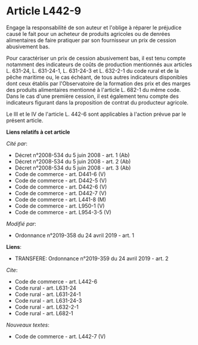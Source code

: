 # Article L442-9

Engage la responsabilité de son auteur et l'oblige à réparer le préjudice causé le fait pour un acheteur de produits
agricoles ou de denrées alimentaires de faire pratiquer par son fournisseur un prix de cession abusivement bas. 

Pour caractériser un prix de cession abusivement bas, il est tenu compte notamment des indicateurs de coûts de production
mentionnés aux articles L. 631-24, L. 631-24-1, L. 631-24-3 et L. 632-2-1 du code rural et de la pêche maritime ou, le cas
échéant, de tous autres indicateurs disponibles dont ceux établis par l'Observatoire de la formation des prix et des marges
des produits alimentaires mentionné à l'article L. 682-1 du même code. Dans le cas d'une première cession, il est également
tenu compte des indicateurs figurant dans la proposition de contrat du producteur agricole. 

Le III et le IV de l'article L. 442-6 sont applicables à l'action prévue par le présent article.

**Liens relatifs à cet article**

_Cité par_:

  - Décret n°2008-534 du 5 juin 2008 - art. 1 (Ab)
  - Décret n°2008-534 du 5 juin 2008 - art. 2 (Ab)
  - Décret n°2008-534 du 5 juin 2008 - art. 3 (Ab)
  - Code de commerce - art. D441-6 (V)
  - Code de commerce - art. D442-5 (V)
  - Code de commerce - art. D442-6 (V)
  - Code de commerce - art. D442-7 (V)
  - Code de commerce - art. L441-8 (M)
  - Code de commerce - art. L950-1 (V)
  - Code de commerce - art. L954-3-5 (V)

_Modifié par_:

  - Ordonnance n°2019-358 du 24 avril 2019 - art. 1

**Liens**:

  - TRANSFERE: Ordonnance n°2019-359 du 24 avril 2019 - art. 2

_Cite_:

  - Code de commerce - art. L442-6
  - Code rural - art. L631-24
  - Code rural - art. L631-24-1
  - Code rural - art. L631-24-3
  - Code rural - art. L632-2-1
  - Code rural - art. L682-1

_Nouveaux textes_:

  - Code de commerce - art. L442-7 (V)
